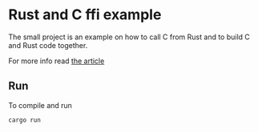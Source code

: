 # Rust and C ffi example

The small project is an example on how to call C from Rust and to build C and Rust code together.

For more info read [the article]()

## Run
To compile and run
```
cargo run
```
